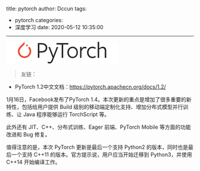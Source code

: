 title: pytorch
author: Dccun
tags:
  - pytorch
categories:
  - 深度学习
date: 2020-05-12 10:35:00
---
![upload successful](/images/pasted-124.png) 

>友链：
- PyTorch 1.2中文文档：https://pytorch.apachecn.org/docs/1.2/

<!--more-->

1月16日，Facebook发布了PyTorch 1.4。本次更新的重点是增加了很多重要的新特性，包括给用户提供 Build 级别的移动端定制化支持、增加分布式模型并行训练、让 Java 程序能够运行 TorchScript 等。

此外还有 JIT、C++、分布式训练、Eager 前端、PyTorch Mobile 等方面的功能改进和 Bug 修复。

值得注意的是，本次 PyTorch 更新是最后一个支持 Python2 的版本，同时也是最后一个支持 C++11 的版本。官方提示说，用户应当开始迁移到 Python3，并使用 C++14 开始编译工作。












